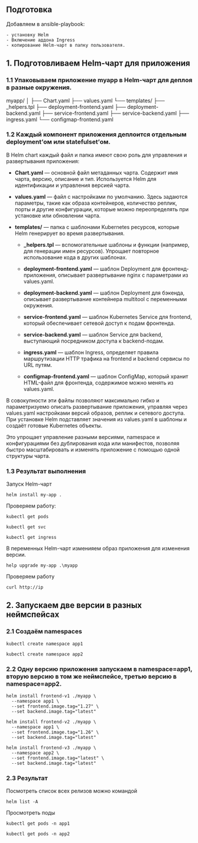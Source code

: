 
## Подготовка

 Добавляем в ansible-playbook:

    - установку Helm
    - Включение аддона Ingress
    - копирование Helm-чарт в папку пользователя.

## 1. Подготовливаем Helm-чарт для приложения

### 1.1 Упаковываем приложение myapp в Helm-чарт для деплоя в разные окружения.

myapp/
│
├── Chart.yaml
├── values.yaml
└── templates/
    ├── _helpers.tpl
    ├── deployment-frontend.yaml
    ├── deployment-backend.yaml
    ├── service-frontend.yaml
    ├── service-backend.yaml
    ├── ingress.yaml
    └── configmap-frontend.yaml

### 1.2 Каждый компонент приложения деплоится отдельным deployment’ом или statefulset’ом.

В Helm chart каждый файл и папка имеют свою роль для управления и развертывания приложения:

- **Chart.yaml** — основной файл метаданных чарта. Содержит имя чарта, версию, описание и тип. Используется Helm для идентификации и управления версией чарта.

- **values.yaml** — файл с настройками по умолчанию. Здесь задаются параметры, такие как образа контейнеров, количество реплик, порты и другие конфигурации, которые можно переопределять при установке или обновлении чарта.

- **templates/** — папка с шаблонами Kubernetes ресурсов, которые Helm генерирует во время развертывания.

  - **_helpers.tpl** — вспомогательные шаблоны и функции (например, для генерации имен ресурсов). Упрощает повторное использование кода в других шаблонах.

  - **deployment-frontend.yaml** — шаблон Deployment для фронтенд-приложения, описывает развертывание nginx с параметрами из values.yaml.

  - **deployment-backend.yaml** — шаблон Deployment для бэкенда, описывает развертывание контейнера multitool с переменными окружения.

  - **service-frontend.yaml** — шаблон Kubernetes Service для frontend, который обеспечивает сетевой доступ к подам фронтенда.

  - **service-backend.yaml** — шаблон Service для backend, выступающий посредником доступа к backend-подам.

  - **ingress.yaml** — шаблон Ingress, определяет правила маршрутизации HTTP трафика на frontend и backend сервисы по URL путям.

  - **configmap-frontend.yaml** — шаблон ConfigMap, который хранит HTML-файл для фронтенда, содержимое можно менять из values.yaml.

В совокупности эти файлы позволяют максимально гибко и параметризуемо описать развертывание приложения, управляя через values.yaml настройками версий образов, реплик и сетевого доступа. При установке Helm подставляет значения из values.yaml в шаблоны и создаёт готовые Kubernetes объекты.

Это упрощает управление разными версиями, namespace и конфигурациями без дублирования кода или манифестов, позволяя быстро масштабировать и изменять приложение с помощью одной структуры чарта.

### 1.3 Результат выполнения

Запуск Helm-чарт

`helm install my-app .`

Проверяем работу:

`kubectl get pods`

`kubectl get svc`

`kubectl get ingress`

В переменных Helm-чарт изменияем образ приложения для изменения версии.

`help upgrade my-app .\myapp`

Проверяем работу

`curl http://ip`

## 2. Запускаем две версии в разных неймспейсах

### 2.1 Создаём namespaces

`kubectl create namespace app1`

`kubectl create namespace app2`


### 2.2 Одну версию приложения запускаем в namespace=app1, вторую версию в том же неймспейсе, третью версию в namespace=app2.

```
helm install frontend-v1 ./myapp \
  --namespace app1 \
  --set frontend.image.tag="1.27" \
  --set backend.image.tag="latest"
```

```
helm install frontend-v2 ./myapp \
  --namespace app1 \
  --set frontend.image.tag="1.26" \
  --set backend.image.tag="latest"
```

```
helm install frontend-v3 ./myapp \
  --namespace app2 \
  --set frontend.image.tag="latest" \
  --set backend.image.tag="latest"
```

### 2.3 Результат

Посмотреть список всех релизов можно командой

`helm list -A`

Просмотреть поды

`kubectl get pods -n app1`

`kubectl get pods -n app2`
